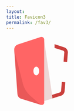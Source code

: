 ```yaml
---
layout: 
title: Favicon3
permalink: /fav3/
---
```

<svg width="192" height="192" viewBox="0 0 192 192" fill="none" xmlns="http://www.w3.org/2000/svg">
<g clip-path="url(#clip0)">
<path d="M93.9963 3.33554L32.0627 23.4631C28.9263 24.4393 26.2167 26.4611 24.383 29.1935C22.5493 31.9259 21.7016 35.2047 21.9805 38.4865L30.7184 158.578C30.9145 161.557 32.0261 164.402 33.9004 166.721C35.7746 169.041 38.3194 170.721 41.1847 171.531L94.5244 188.047C96.3708 188.619 98.368 188.433 100.078 187.531C101.788 186.628 103.071 185.082 103.646 183.231C103.716 182.542 103.7 181.846 103.598 181.161V10.3176C103.599 8.393 102.843 6.54581 101.495 5.17594C100.147 3.80608 98.3156 3.0238 96.3968 2.99847C95.5831 2.96715 94.7702 3.08128 93.9963 3.33554V3.33554ZM82.0417 107.729C77.7208 107.729 74.216 102.384 74.216 95.8356C74.216 89.2869 77.7208 83.9902 82.0417 83.9902C86.3626 83.9902 89.9154 89.2869 89.9154 95.8356C89.9154 102.384 86.3626 107.729 82.0417 107.729Z" fill="#FF6565"/>
<path opacity="0.2" d="M103.715 13.5938L126.472 170.569L103.715 177.744V13.5938Z" fill="#A83936"/>
<path opacity="0.2" d="M22 38.488L30.7379 158.579C30.934 161.558 32.0456 164.403 33.9199 166.723C35.7941 169.042 38.3389 170.722 41.2042 171.532L94.5439 188.048L67.0339 164.55C56.4141 155.35 48.8438 143.122 45.3331 129.495L22 38.488Z" fill="#922424"/>
<path d="M154.987 40.3166C156.068 40.6375 157.002 41.3295 157.625 42.2715C158.248 43.2135 158.521 44.3454 158.396 45.4689L156.86 64.1037L156.427 70.4116L166.03 71.2302L166.558 64.7779L167.95 46.3356C168.243 43.0522 167.408 39.767 165.582 37.0254C163.757 34.2838 161.052 32.2509 157.916 31.2641L135.591 24.0413L131.798 22.7893V32.9012L132.614 33.1901L154.987 40.3166Z" fill="#CA3F3C"/>
<path d="M151.633 125.737L151.201 130.552L149.665 149.813C149.567 150.793 149.188 151.723 148.575 152.492C147.961 153.261 147.139 153.836 146.208 154.146L130.988 158.962L124.891 160.888L126.283 170.518L133.869 168.111L149.088 163.295C151.855 162.443 154.301 160.774 156.108 158.506C157.915 156.239 158.999 153.478 159.219 150.583L160.803 131.322L161.187 126.507L151.633 125.737Z" fill="#CA3F3C"/>
</g>
<defs>
<clipPath id="clip0">
<rect x="22" y="3" width="146" height="185" fill="white"/>
</clipPath>
</defs>
</svg>

